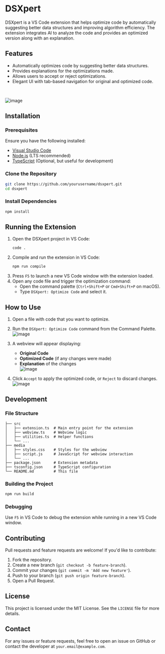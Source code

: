 # DSXpert

DSXpert is a VS Code extension that helps optimize code by automatically suggesting better data structures and improving algorithm efficiency. The extension integrates AI to analyze the code and provides an optimized version along with an explanation.

## Features
- Automatically optimizes code by suggesting better data structures.
- Provides explanations for the optimizations made.
- Allows users to accept or reject optimizations.
- Elegant UI with tab-based navigation for original and optimized code.
<br/>
  
  ![image](https://github.com/user-attachments/assets/95525226-38d7-4280-949c-94afb109577c)


## Installation
### Prerequisites
Ensure you have the following installed:
- [Visual Studio Code](https://code.visualstudio.com/)
- [Node.js](https://nodejs.org/) (LTS recommended)
- [TypeScript](https://www.typescriptlang.org/) (Optional, but useful for development)

### Clone the Repository
```sh
git clone https://github.com/yourusername/dsxpert.git
cd dsxpert
```

### Install Dependencies
```sh
npm install
```

## Running the Extension
1. Open the DSXpert project in VS Code:
   ```sh
   code .
   ```
2. Compile and run the extension in VS Code:
   ```sh
   npm run compile
   ```
3. Press `F5` to launch a new VS Code window with the extension loaded.
4. Open any code file and trigger the optimization command:
   - Open the command palette (`Ctrl+Shift+P` or `Cmd+Shift+P` on macOS).
   - Type `DSXpert: Optimize Code` and select it.

## How to Use
1. Open a file with code that you want to optimize.
2. Run the `DSXpert: Optimize Code` command from the Command Palette.
   <br/>
   ![image](https://github.com/user-attachments/assets/605d8767-468f-43f7-bc29-24e6462aadfc)

4. A webview will appear displaying:
   - **Original Code**
   - **Optimized Code** (if any changes were made)
   - **Explanation** of the changes
     <br/>
     ![image](https://github.com/user-attachments/assets/f3b2a66b-34d8-43f5-b02f-47ae087c9ece)

5. Click `Accept` to apply the optimized code, or `Reject` to discard changes.
   <br/>
![image](https://github.com/user-attachments/assets/544d6f2c-a54f-46a3-8446-acedcca1a0bb)

## Development
### File Structure
```
├── src
│   ├── extension.ts  # Main entry point for the extension
│   ├── webview.ts    # Webview logic
│   ├── utilities.ts  # Helper functions
│   └── ...
├── media
│   ├── styles.css    # Styles for the webview
│   ├── script.js     # JavaScript for webview interaction
│   └── ...
├── package.json      # Extension metadata
├── tsconfig.json     # TypeScript configuration
└── README.md         # This file
```

### Building the Project
```sh
npm run build
```

### Debugging
Use `F5` in VS Code to debug the extension while running in a new VS Code window.

## Contributing
Pull requests and feature requests are welcome! If you'd like to contribute:
1. Fork the repository.
2. Create a new branch (`git checkout -b feature-branch`).
3. Commit your changes (`git commit -m 'Add new feature'`).
4. Push to your branch (`git push origin feature-branch`).
5. Open a Pull Request.

## License
This project is licensed under the MIT License. See the `LICENSE` file for more details.

## Contact
For any issues or feature requests, feel free to open an issue on GitHub or contact the developer at `your.email@example.com`.

